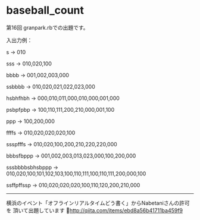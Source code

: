 baseball_count
==============

第16回 granpark.rbでの出題です。

入出力例：

s -> 010

sss -> 010,020,100

bbbb -> 001,002,003,000

ssbbbb -> 010,020,021,022,023,000

hsbhfhbh -> 000,010,011,000,010,000,001,000

psbpfpbp -> 100,110,111,200,210,000,001,100

ppp -> 100,200,000

ffffs -> 010,020,020,020,100

ssspfffs -> 010,020,100,200,210,220,220,000

bbbsfbppp -> 001,002,003,013,023,000,100,200,000

sssbbbbsbhsbppp -> 010,020,100,101,102,103,100,110,111,100,110,111,200,000,100

ssffpffssp -> 010,020,020,020,100,110,120,200,210,000


-------------------------------
横浜のイベント「オフラインリアルタイムどう書く」からNabetaniさんの許可を
頂いて出題しています
http://qiita.com/items/ebd8a56b41711ba459f9 
